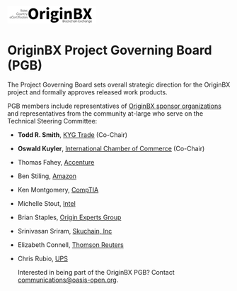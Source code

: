 <img src="artwork/originbx-logo_blck.png" width="200">

# OriginBX Project Governing Board (PGB)

The Project Governing Board sets overall strategic direction for the OriginBX project and formally approves released work products. 
  
PGB members include representatives of [OriginBX sponsor organizations](https://github.com/originbx-oasis/oasis-open-project/blob/main/SPONSORS.md) and representatives from the community at-large who serve on the Technical Steering Committee: 

- **Todd R. Smith**, [KYG Trade](https://www.kyg.trade/) (Co-Chair)
- **Oswald Kuyler**, [International Chamber of Commerce](https://iccwbo.org/) (Co-Chair)
- Thomas Fahey, [Accenture](https://www.accenture.com/us-en)
- Ben Stiling, [Amazon](https://www.amazon.com/)
- Ken Montgomery, [CompTIA](https://www.comptia.org/home)
- Michelle Stout, [Intel](https://www.intel.com)
- Brian Staples, [Origin Experts Group](https://www.originexpertsgroup.com/)
- Srinivasan Sriram, [Skuchain, Inc](https://www.skuchain.com/)
- Elizabeth Connell, [Thomson Reuters](https://www.thomsonreuters.com)
- Chris Rubio, [UPS](https://www.ups.com/)

  
  Interested in being part of the OriginBX PGB? Contact communications@oasis-open.org.
